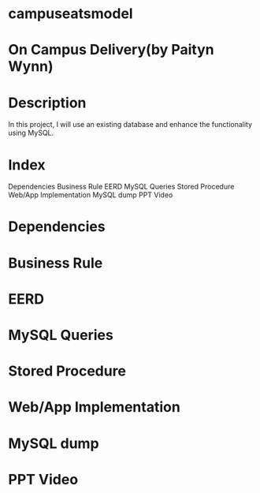 # campuseatsmodel
# On Campus Delivery(by Paityn Wynn)
# Description
In this project, I will use an existing database and enhance the functionality using MySQL.
# Index
Dependencies
Business Rule
EERD
MySQL Queries
Stored Procedure
Web/App Implementation
MySQL dump
PPT Video
# Dependencies
# Business Rule
# EERD
# MySQL Queries
# Stored Procedure
# Web/App Implementation
# MySQL dump
# PPT Video
